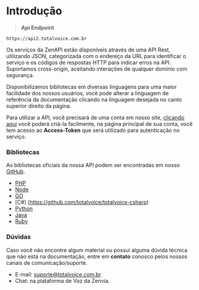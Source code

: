 # Introdução

> <b>Api Endpoint</b>

```text
https://api2.totalvoice.com.br
```

Os serviços da ZenAPI estão disponíveis através de uma API Rest, utilizando JSON, categorizada com o endereço da URL para identificar o serviço e
os códigos de respostas HTTP para indicar erros na API. Suportamos cross-origin, aceitando interações de qualquer domínio com segurança.

Disponibilizamos bibliotecas em diversas linguagens para uma maior facilidade dos nossos usuários, você pode alterar a linguagem de referência
da documentação clicando na linguagem desejada no canto superior direito da página.

Para utilizar a API, você precisará de uma conta em nosso site, <a href="https://api2.totalvoice.com.br/painel/signup.php" target="_blank">clicando aqui</a>
você poderá criá-la facilmente, na página principal de sua conta, você tem acesso ao **Access-Token** que será utilizado para autenticação no serviço.

### Bibliotecas
As bibliotecas oficiais da nossa API podem ser encontradas em nosso [GitHub](https://github.com/totalvoice).

- [PHP](https://github.com/totalvoice/totalvoice-php)
- [Node](https://github.com/totalvoice/totalvoice-node)
- [GO](https://github.com/totalvoice/totalvoice-go)
- [C#] (https://github.com/totalvoice/totalvoice-csharp)
- [Python](https://github.com/totalvoice/totalvoice-python)
- [Java](https://github.com/totalvoice/totalvoice-java)
- [Ruby](https://github.com/totalvoice/totalvoice-ruby)

### Dúvidas

Caso você não encontre algum material ou possui alguma dúvida técnica que não está na documentação, entre em <b>contato</b> conosco
pelos nossos canais de comunicação/suporte.

 - E-mail: suporte@totalvoice.com.br
 - Chat: na plataforma de Voz da Zenvia.
